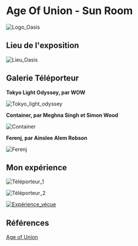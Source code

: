 # Age Of Union - Sun Room

![Logo_Oasis](Médias/Logo_Oasis.jpg)

## Lieu de l'exposition

![Lieu_Oasis](Médias/Lieu_Oasis.jpg)

## Galerie Téléporteur

**Tokyo Light Odyssey, par WOW** 

![Tokyo_light_odyssey](Médias/Tokyo_light_odyssey.jpg)

**Container, par Meghna Singh et Simon Wood** 

![Container](Médias/Container.jpg)

**Ferenj, par Ainslee Alem Robson**

![Ferenj](Médias/Ferenj.jpg)

## Mon expérience

![Téléporteur_1](Médias/Téléporteur_1.jpg)

![Téléporteur_2](Médias/Téléporteur_2.jpg)

[![Expérience_vécue](http://img.youtube.com/vi/cYig-_i5av0/0.jpg)](http://www.youtube.com/watch?v=cYig-_i5av0)

## Références

[Age of Union](https://ageofunion.com/fr/centre/)

